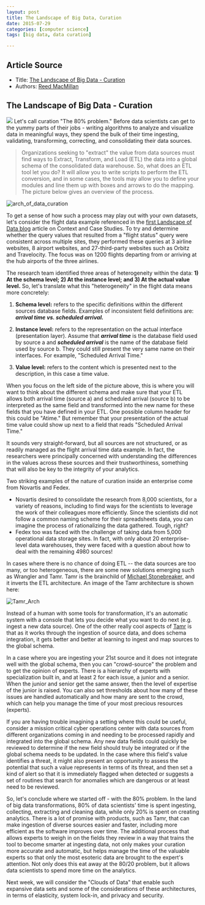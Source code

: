 ```yaml
---
layout: post
title: The Landscape of Big Data, Curation
date: 2015-07-29
categories: [computer science]
tags: [big data, data curation]

---
```


## Article Source
* Title: [The Landscape of Big Data - Curation](http://info.trianagroup.com/blog/the-landscape-of-big-data-curation)
* Authors: [Reed MacMillan](http://info.trianagroup.com/blog/author/reed-macmillan)

The Landscape of Big Data - Curation
----------

![](http://sungsoo.github.com/images/data_curation.png) Let's call curation "The 80% problem." Before data scientists can get to the yummy parts of their jobs - writing algorithms to analyze and visualize data in meaningful ways, they spend the bulk of their time ingesting, validating, transforming, correcting, and consolidating their data sources.

> Organizations seeking to "extract" the value from data sources must find ways to Extract, Transform, and Load (ETL) the data into a global schema of the consolidated data warehouse. So, what does an ETL tool let you do? It will allow you to write scripts to perform the ETL conversion, and in some cases, the tools may allow you to define your modules and line them up with boxes and arrows to do the mapping. The picture below gives an overview of the process.

![arch_of_data_curation](http://sungsoo.github.com/images/arch_of_data_curation.png)

To get a sense of how such a process may play out with your own
datasets, let's consider the flight data example referenced in the
[first Landscape of Data blog](http://info.trianagroup.com/blog/big-data-case-studies) article on Context and Case Studies. To try and determine whether the query values
that resulted from a "flight status" query were consistent across
multiple sites, they performed these queries at 3 airline websites, 8
airport websites, and 27-third-party websites such as Orbitz and
Travelocity. The focus was on 1200 flights departing from or arriving at
the hub airports of the three airlines.

The research team identified three areas of heterogeneity within the
data: **1) At the schema level; 2) At the instance level; and 3) At the
actual value level.** So, let's translate what this "heterogeneity" in
the flight data means more concretely:

1. **Schema level:** refers to the specific definitions within the different sources database fields. Examples of inconsistent field definitions are: ***arrival time vs. scheduled arrival.***

2. **Instance level:** refers to the representation on the actual
interface (presentation layer). Assume that ***arrival time*** is the
database field used by source a and ***scheduled arrival*** is the name
of the database field used by source b. They could still present the
very same name on their interfaces. For example, "Scheduled Arrival
Time." 

3. **Value level:** refers to the content which is presented next to
the description, in this case a time value.

When you focus on the left side of the picture above, this is where you
will want to think about the different schema and make sure that your
ETL allows both arrival time (source a) and scheduled arrival (source b)
to be interpreted as the same field and transformed into the new name
for these fields that you have defined in your ETL. One possible column
header for this could be "Atime." But remember that your presentation of
the actual time value could show up next to a field that reads
"Scheduled Arrival Time."

It sounds very straight-forward, but all sources are not structured, or
as readily managed as the flight arrival time data example. In fact, the
researchers were principally concerned with understanding the
differences in the values across these sources and their
trustworthiness, something that will also be key to the integrity of
your analytics.

Two striking examples of the nature of curation inside an enterprise
come from Novartis and Fedex.

-   Novartis desired to consolidate the research from 8,000 scientists,
    for a variety of reasons, including to find ways for the scientists
    to leverage the work of their colleagues more efficiently. Since the
    scientists did not follow a common naming scheme for their
    spreadsheets data, you can imagine the process of rationalizing the
    data gathered. Tough, right?
-   Fedex too was faced with the challenge of taking data from 5,000
    operational data storage sites. In fact, with only about 20
    enterprise-level data warehouses, they were faced with a question
    about how to deal with the remaining 4980 sources!

In cases where there is no chance of doing ETL -- the data sources are
too many, or too heterogeneous, there are some new solutions emerging
such as Wrangler and Tamr. Tamr is the brainchild of [Michael
Stonebreaker,](https://en.wikipedia.org/wiki/Michael_Stonebraker) and it
inverts the ETL architecture. An image of the Tamr architecture is shown
here:

![Tamr_Arch](http://sungsoo.github.com/images/Tamr_Arch.png)

Instead of a human with some tools for transformation, it's an automatic
system with a console that lets you decide what you want to do next
(e.g. ingest a new data source). One of the other really cool aspects of
[Tamr](http://www.tamr.com/) is that as it works through the ingestion of
source data, and does schema integration, it gets better and better at
learning to ingest and map sources to the global schema.

In a case where you are ingesting your 21st source and it does not
integrate well with the global schema, then you can "crowd-source" the
problem and to get the opinion of experts. There is a hierarchy of
experts with specialization built in, and at least 2 for each issue, a
junior and a senior. When the junior and senior get the same answer,
then the level of expertise of the junior is raised. You can also set
thresholds about how many of these issues are handled automatically and
how many are sent to the crowd, which can help you manage the time of
your most precious resources (experts).

If you are having trouble imagining a setting where this could be
useful, consider a mission critical cyber operations center with data
sources from different organizations coming in and needing to be
processed rapidly and integrated into the global schema. Any new data
fields could quickly be reviewed to determine if the new field should
truly be integrated or if the global schema needs to be updated. In the
case where this field's value identifies a threat, it might also present
an opportunity to assess the potential that such a value represents in
terms of its threat, and then set a kind of alert so that it is
immediately flagged when detected or suggests a set of routines that
search for anomalies which are dangerous or at least need to be
reviewed.

So, let's conclude where we started off - with the 80% problem. In the
land of big data transformations, 80% of data scientists' time is spent
ingesting, collecting, extracting and cleaning data, while only 20% is
spent on creating analytics. There is a lot of promise with products,
such as Tamr, that can make ingestion of diverse sources easier and
faster, including more efficient as the software improves over time. The
additional process that allows experts to weigh in on the fields they
review in a way that trains the tool to become smarter at ingesting
data, not only makes your curation more accurate and automatic, but
helps manage the time of the valuable experts so that only the most
esoteric data are brought to the expert's attention. Not only does this
eat away at the 80/20 problem, but it allows data scientists to spend
more time on the analytics. 

Next week, we will consider the "Clouds of Data" that enable such
expansive data sets and some of the considerations of these
architectures, in terms of elasticity, system lock-in, and privacy and
security.